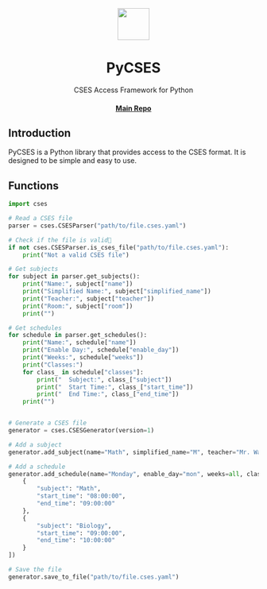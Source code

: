 <div align="center">

<image src="http://m.qpic.cn/psc?/V51UyG6T2hLdbN0oEgHl3fEkH73KqJt7/TmEUgtj9EK6.7V8ajmQrEEsEylM*52lTktZHLze*PTbMCd2wg4o5kkEyKNVsVL9UM5xK4GLClF.TOL*ty*FnqAuxBQmobbAoJ.gYMo62EQY!/mnull&bo=wADAAAAAAAADByI!&rf=photolist&t=5" height="64"/>

# PyCSES

CSES Access Framework for Python

#### [Main Repo](https://github.com/CSES-org/CSES)

</div>

## Introduction

PyCSES is a Python library that provides access to the CSES format. It is designed to be simple and easy to use.

## Functions

```python
import cses

# Read a CSES file
parser = cses.CSESParser("path/to/file.cses.yaml")

# Check if the file is valid
if not cses.CSESParser.is_cses_file("path/to/file.cses.yaml"):
    print("Not a valid CSES file")

# Get subjects
for subject in parser.get_subjects():
    print("Name:", subject["name"])
    print("Simplified Name:", subject["simplified_name"])
    print("Teacher:", subject["teacher"])
    print("Room:", subject["room"])
    print("")

# Get schedules
for schedule in parser.get_schedules():
    print("Name:", schedule["name"])
    print("Enable Day:", schedule["enable_day"])
    print("Weeks:", schedule["weeks"])
    print("Classes:")
    for class_ in schedule["classes"]:
        print("  Subject:", class_["subject"])
        print("  Start Time:", class_["start_time"])
        print("  End Time:", class_["end_time"])
    print("")


# Generate a CSES file
generator = cses.CSESGenerator(version=1)

# Add a subject
generator.add_subject(name="Math", simplified_name="M", teacher="Mr. Wang", room="101")

# Add a schedule
generator.add_schedule(name="Monday", enable_day="mon", weeks=all, classes=[
    {
        "subject": "Math",
        "start_time": "08:00:00",
        "end_time": "09:00:00"
    },
    {
        "subject": "Biology",
        "start_time": "09:00:00",
        "end_time": "10:00:00"
    }
])

# Save the file
generator.save_to_file("path/to/file.cses.yaml")
```


